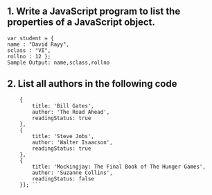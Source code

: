 ## 1. Write a JavaScript program to list the properties of a JavaScript object.
``` Sample object:
var student = {
name : "David Rayy",
sclass : "VI",
rollno : 12 };
Sample Output: name,sclass,rollno
```
## 2. List all authors in the following code
``` var library = [ 
    {
        title: 'Bill Gates',
        author: 'The Road Ahead',
        readingStatus: true
    },
    {
        title: 'Steve Jobs',
        author: 'Walter Isaacson',
        readingStatus: true
    },
    {
        title: 'Mockingjay: The Final Book of The Hunger Games',
        author: 'Suzanne Collins',
        readingStatus: false
    }]; ```
